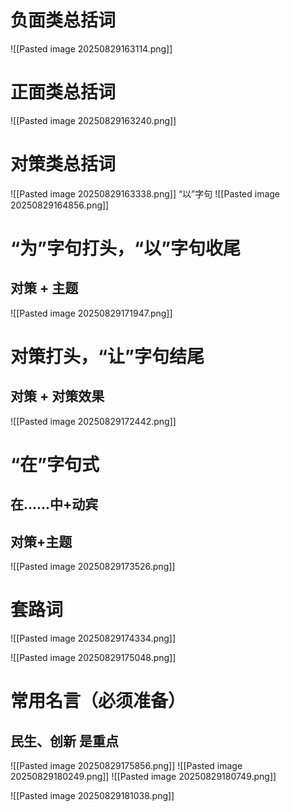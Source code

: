 # 负面类总括词
![[Pasted image 20250829163114.png]]
# 正面类总括词
![[Pasted image 20250829163240.png]]

# 对策类总括词
![[Pasted image 20250829163338.png]]
“以”字句
![[Pasted image 20250829164856.png]]
# “为”字句打头，“以”字句收尾
## 对策 + 主题
![[Pasted image 20250829171947.png]]

# 对策打头，“让”字句结尾
## 对策 + 对策效果
![[Pasted image 20250829172442.png]]
# “在”字句式
## 在......中+动宾
## 对策+主题
![[Pasted image 20250829173526.png]]
# 套路词
![[Pasted image 20250829174334.png]]

![[Pasted image 20250829175048.png]]

# 常用名言（必须准备）
## 民生、创新 是重点
![[Pasted image 20250829175856.png]]
![[Pasted image 20250829180249.png]]
![[Pasted image 20250829180749.png]]


![[Pasted image 20250829181038.png]]


